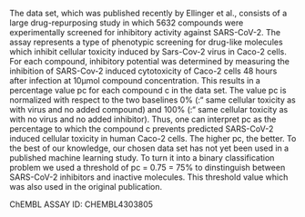 The data set, which was published recently by Ellinger et al., consists of a large drug-repurposing study in which 5632 compounds were experimentally screened for inhibitory activity against SARS-CoV-2. The assay represents a type of phenotypic screening for drug-like molecules which inhibit cellular toxicity induced by Sars-Cov-2 virus in Caco-2 cells. For each compound, inhibitory potential was determined by measuring the inhibition of SARS-Cov-2 induced cytotoxicity of Caco-2 cells 48 hours after infection at 10μmol compound concentration. This results in a percentage value pc for each compound c in the data set. The value pc is normalized with respect to the two baselines 0% (:“ same cellular toxicity as with virus and no added compound) and 100% (:“ same cellular toxicity
as with no virus and no added inhibitor). Thus, one can interpret pc as the percentage to which the compound c prevents predicted SARS-CoV-2 induced cellular toxicity in human Caco-2 cells. The higher pc, the better. To the best of our knowledge, our chosen data set has not yet been used in a published machine learning study. To turn it into a binary classification problem we used a threshold of pc = 0.75 = 75% to dinstinguish between SARS-CoV-2 inhibitors and inactive molecules. This threshold value which was also used in the original publication.


ChEMBL ASSAY ID: CHEMBL4303805
